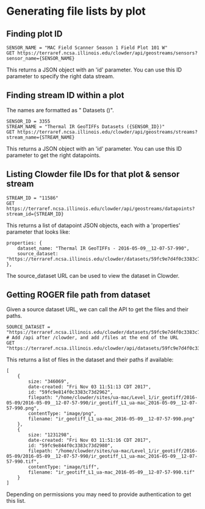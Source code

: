 # Generating file lists by plot

## Finding plot ID
```
SENSOR_NAME = "MAC Field Scanner Season 1 Field Plot 101 W"
GET https://terraref.ncsa.illinois.edu/clowder/api/geostreams/sensors?sensor_name={SENSOR_NAME}
```

This returns a JSON object with an 'id' parameter. You can use this ID parameter to specify the right data stream.

## Finding stream ID within a plot
The names are formatted as "<Sensor Group> Datasets (<Sensor ID>)".
```
SENSOR_ID = 3355
STREAM_NAME = "Thermal IR GeoTIFFs Datasets ({SENSOR_ID})"
GET https://terraref.ncsa.illinois.edu/clowder/api/geostreams/streams?stream_name={STREAM_NAME}
```

This returns a JSON object with an 'id' parameter. You can use this ID parameter to get the right datapoints.

## Listing Clowder file IDs for that plot & sensor stream
```
STREAM_ID = "11586"
GET https://terraref.ncsa.illinois.edu/clowder/api/geostreams/datapoints?stream_id={STREAM_ID}
```

This returns a list of datapoint JSON objects, each with a 'properties' parameter that looks like:
```
properties: {
    dataset_name: "Thermal IR GeoTIFFs - 2016-05-09__12-07-57-990",
    source_dataset: "https://terraref.ncsa.illinois.edu/clowder/datasets/59fc9e7d4f0c3383c73d2905"
},
```

The source_dataset URL can be used to view the dataset in Clowder.

## Getting ROGER file path from dataset
Given a source dataset URL, we can call the API to get the files and their paths.
```
SOURCE_DATASET = "https://terraref.ncsa.illinois.edu/clowder/datasets/59fc9e7d4f0c3383c73d2905"
# Add /api after /clowder, and add /files at the end of the URL
GET "https://terraref.ncsa.illinois.edu/clowder/api/datasets/59fc9e7d4f0c3383c73d2905/files"
```

This returns a list of files in the dataset and their paths if available:
```
[
    {
        size: "346069",
        date-created: "Fri Nov 03 11:51:13 CDT 2017",
        id: "59fc9e814f0c3383c73d2962",
        filepath: "/home/clowder/sites/ua-mac/Level_1/ir_geotiff/2016-05-09/2016-05-09__12-07-57-990/ir_geotiff_L1_ua-mac_2016-05-09__12-07-57-990.png",
        contentType: "image/png",
        filename: "ir_geotiff_L1_ua-mac_2016-05-09__12-07-57-990.png"
    },
    {
        size: "1231298",
        date-created: "Fri Nov 03 11:51:16 CDT 2017",
        id: "59fc9e844f0c3383c73d2980",
        filepath: "/home/clowder/sites/ua-mac/Level_1/ir_geotiff/2016-05-09/2016-05-09__12-07-57-990/ir_geotiff_L1_ua-mac_2016-05-09__12-07-57-990.tif",
        contentType: "image/tiff",
        filename: "ir_geotiff_L1_ua-mac_2016-05-09__12-07-57-990.tif"
    }
]
```

Depending on permissions you may need to provide authentication to get this list.
